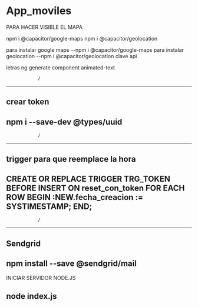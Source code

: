 # App_moviles
 
PARA HACER VISIBLE EL MAPA

 npm i @capacitor/google-maps
  npm i @capacitor/geolocation

para instalar google maps 
--npm i @capacitor/google-maps
para instalar geolocation
--npm i @capacitor/geolocation
clave api


letras 
ng generate component animated-text

                /
-----------------------------------
crear token
-----------------------------------
npm i --save-dev @types/uuid
-----------------------------------
                /
-----------------------------------
trigger para que reemplace la hora 
-----------------------------------
CREATE OR REPLACE TRIGGER TRG_TOKEN
BEFORE INSERT ON reset_con_token
FOR EACH ROW
BEGIN 
  :NEW.fecha_creacion := SYSTIMESTAMP;
END;
-----------------------------------
                /
-----------------------------------
Sendgrid 
-----------------------------------
npm install --save @sendgrid/mail
-----------------------------------
INICIAR SERVIDOR NODE.JS

node index.js
-----------------------------------